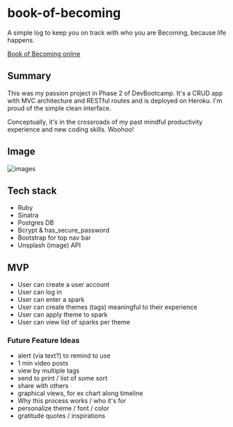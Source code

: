# book-of-becoming
A simple log to keep you on track with who you are Becoming, because life happens. 

[Book of Becoming online](https://book-of-becoming.herokuapp.com/)

## Summary
This was my passion project in Phase 2 of DevBootcamp. It's a CRUD app with MVC architecture and RESTful routes and is deployed on Heroku. I'm proud of the simple clean interface. 

Conceptually, it's in the crossroads of my past mindful productivity experience and new coding skills. Woohoo! 

## Image
![images](./index.gif "index image")

## Tech stack
* Ruby
* Sinatra
* Postgres DB
* Bcrypt & has_secure_password
* Bootstrap for top nav bar
* Unsplash (image) API

## MVP
* User can create a user account
* User can log in
* User can enter a spark
* User can create themes (tags) meaningful to their experience
* User can apply theme to spark
* User can view list of sparks per theme

### Future Feature Ideas 
* alert (via text?) to remind to use
* 1 min video posts 
* view by multiple tags
* send to print / list of some sort
* share with others 
* graphical views, for ex chart along timeline
* Why this process works / who it's for
* personalize theme / font / color
* gratitude quotes / inspirations
